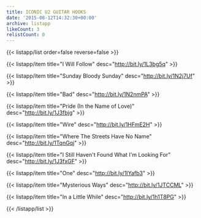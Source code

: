 ```yaml
---
title: ICONIC U2 GUITAR HOOKS
date: '2015-08-12T14:32:30+00:00'
archive: listapp
likeCount: 3
relistCount: 0
---
```


<!--more-->

{{< listapp/list order=false reverse=false >}}

   {{< listapp/item title="I Will Follow"
      desc="http://bit.ly/1L3bg5q" >}}

   {{< listapp/item title="Sunday Bloody Sunday"
      desc="http://bit.ly/1N2j7Uf" >}}

   {{< listapp/item title="Bad"
      desc="http://bit.ly/1N2nmPA" >}}

   {{< listapp/item title="Pride (In the Name of Love)"
      desc="http://bit.ly/1J3fbjg" >}}

   {{< listapp/item title="Wire"
      desc="http://bit.ly/1HFmE2H" >}}

   {{< listapp/item title="Where The Streets Have No Name"
      desc="http://bit.ly/1TqnGqj" >}}

   {{< listapp/item title="I Still Haven't Found What I'm Looking For"
      desc="http://bit.ly/1J3fxGF" >}}

   {{< listapp/item title="One"
      desc="http://bit.ly/1IYafb3" >}}

   {{< listapp/item title="Mysterious Ways"
      desc="http://bit.ly/1JTCCML" >}}

   {{< listapp/item title="In a Little While"
      desc="http://bit.ly/1h1T8PG" >}}

{{< /listapp/list >}}
